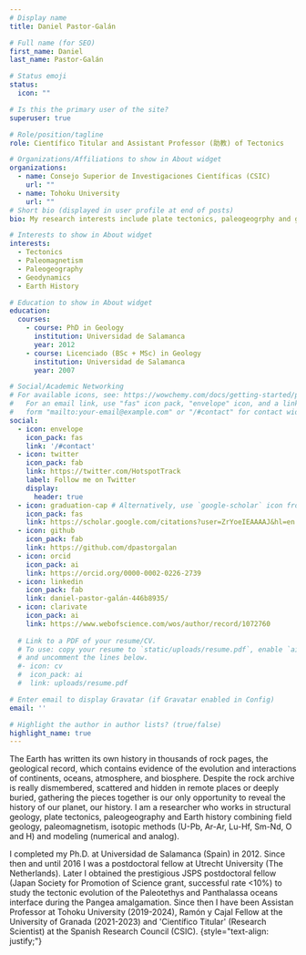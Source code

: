 ```yaml
---
# Display name
title: Daniel Pastor-Galán

# Full name (for SEO)
first_name: Daniel
last_name: Pastor-Galán

# Status emoji
status:
  icon: ""

# Is this the primary user of the site?
superuser: true

# Role/position/tagline
role: Científico Titular and Assistant Professor (助教) of Tectonics

# Organizations/Affiliations to show in About widget
organizations:
  - name: Consejo Superior de Investigaciones Científicas (CSIC)
    url: ""
  - name: Tohoku University
    url: "" 
# Short bio (displayed in user profile at end of posts)
bio: My research interests include plate tectonics, paleogeogrphy and geodynamics.

# Interests to show in About widget
interests:
  - Tectonics
  - Paleomagnetism
  - Paleogeography
  - Geodynamics
  - Earth History

# Education to show in About widget
education:
  courses:
    - course: PhD in Geology
      institution: Universidad de Salamanca
      year: 2012
    - course: Licenciado (BSc + MSc) in Geology
      institution: Universidad de Salamanca
      year: 2007

# Social/Academic Networking
# For available icons, see: https://wowchemy.com/docs/getting-started/page-builder/#icons
#   For an email link, use "fas" icon pack, "envelope" icon, and a link in the
#   form "mailto:your-email@example.com" or "/#contact" for contact widget.
social:
  - icon: envelope
    icon_pack: fas
    link: '/#contact'
  - icon: twitter
    icon_pack: fab
    link: https://twitter.com/HotspotTrack
    label: Follow me on Twitter
    display:
      header: true
  - icon: graduation-cap # Alternatively, use `google-scholar` icon from `ai` icon pack
    icon_pack: fas
    link: https://scholar.google.com/citations?user=ZrYoeIEAAAAJ&hl=en
  - icon: github
    icon_pack: fab
    link: https://github.com/dpastorgalan
  - icon: orcid
    icon_pack: ai
    link: https://orcid.org/0000-0002-0226-2739
  - icon: linkedin
    icon_pack: fab
    link: daniel-pastor-galán-446b8935/
  - icon: clarivate
    icon_pack: ai
    link: https://www.webofscience.com/wos/author/record/1072760
    
  # Link to a PDF of your resume/CV.
  # To use: copy your resume to `static/uploads/resume.pdf`, enable `ai` icons in `params.yaml`,
  # and uncomment the lines below.
  #- icon: cv
  #  icon_pack: ai
  #  link: uploads/resume.pdf

# Enter email to display Gravatar (if Gravatar enabled in Config)
email: ''

# Highlight the author in author lists? (true/false)
highlight_name: true
---
```

The Earth has written its own history in thousands of rock pages, the geological record, which contains evidence of the evolution and interactions of continents, oceans, atmosphere, and biosphere. Despite the rock archive is really dismembered, scattered and hidden in remote places or deeply buried, gathering the pieces together is our only opportunity to reveal the history of our planet, our history. I am a researcher who works in structural geology, plate tectonics, paleogeography and Earth history combining field geology, paleomagnetism, isotopic methods (U-Pb, Ar-Ar, Lu-Hf, Sm-Nd, O and H) and modeling (numerical and analog).

I completed my Ph.D. at Universidad de Salamanca (Spain) in 2012. Since then and until 2016 I was a postdoctoral fellow at Utrecht University (The Netherlands). Later I obtained the prestigious JSPS postdoctoral fellow (Japan Society for Promotion of Science grant, successful rate <10%) to study the tectonic evolution of the Paleotethys and Panthalassa oceans interface during the Pangea amalgamation. Since then I have been Assistan Professor at Tohoku University (2019-2024), Ramón y Cajal Fellow at the University of Granada (2021-2023) and 'Científico Titular' (Research Scientist) at the Spanish Research Council (CSIC).
{style="text-align: justify;"}